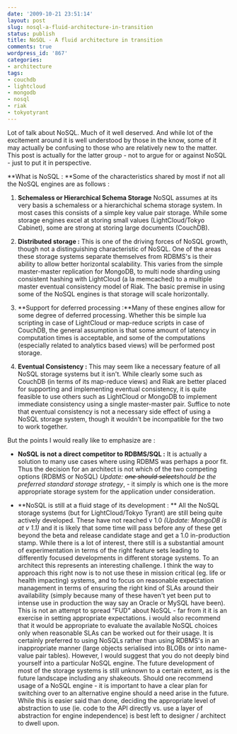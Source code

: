 ```yaml
---
date: '2009-10-21 23:51:14'
layout: post
slug: nosql-a-fluid-architecture-in-transition
status: publish
title: NoSQL - A fluid architecture in transition
comments: true
wordpress_id: '867'
categories:
- architecture
tags:
- couchdb
- lightcloud
- mongodb
- nosql
- riak
- tokyotyrant
---
```


Lot of talk about NoSQL. Much of it well deserved. And while lot of the excitement around it is well understood by those in the know, some of it may actually be confusing to those who are relatively new to the matter. This post is actually for the latter group - not to argue for or against NoSQL - just to put it in perspective.

**What is NoSQL : **Some of the characteristics shared by most if not all the NoSQL engines are as follows :




	
  1. **Schemaless or Hierarchical Schema Storage** NoSQL assumes at its very basis a schemaless or a hierarchichal schema storage system. In most cases this consists of a simple key value pair storage. While some storage engines excel at storing small values (LightCloud/Tokyo Cabinet), some are strong at storing large documents (CouchDB). 

	
  2. **Distributed storage :** This is one of the driving forces of NoSQL growth, though not a distinguishing characteristic of NoSQL. One of the areas these storage systems separate themselves from RDBMS's is their ability to allow better horizontal scalability. This varies from the simple master-master replication for MongoDB, to multi node sharding using consistent hashing with LightCloud (a la memcached) to a multiple master eventual consistency model of Riak. The basic premise in using some of the NoSQL engines is that storage will scale horizontally.

	
  3. **Support for deferred processing :**Many of these engines allow for some degree of deferred processing. Whether this be simple lua scripting in case of LightCloud or map-reduce scripts in case of CouchDB, the general assumption is that some amount of latency in computation times is acceptable, and some of the computations (especially related to analytics based views) will be performed post storage.

	
  4. **Eventual Consistency :** This may seem like a necessary feature of all NoSQL storage systems but it isn't. While clearly some such as CouchDB (in terms of its map-reduce views) and Riak are better placed for supporting and implementing eventual consistency, it is quite feasible to use others such as LightCloud or MongoDB to implement immediate consistency using a single master-master pair. Suffice to note that eventual consistency is not a necessary side effect of using a NoSQL storage system, though it wouldn't be incompatible for the two to work together. 



But the points I would really like to emphasize are :


	
  * **NoSQL is not a direct competitor to RDBMS/SQL :** It is actually a solution to many use cases where using RDBMS was perhaps a poor fit. Thus the decision for an architect is not which of the two competing options (RDBMS or NoSQL) _Update: <del>one should select</del>should be the preferred standard storage strategy_, - it simply is which one is the more appropriate storage system for the application under consideration.

	
  * **NoSQL is still at a fluid stage of its development : ** All the NoSQL storage systems (but for LightCloud/Tokyo Tyrant) are still being quite actively developed. These have not reached v 1.0 _(Update: MongoDB is at v 1.1)_ and it is likely that some time will pass before any of these get beyond the beta and release candidate stage and get a 1.0 in-production stamp. While there is a lot of interest, there still is a substantial amount of experimentation in terms of the right feature sets leading to differently focused developments in different storage systems. To an architect this represents an interesting challenge. I think the way to approach this right now is to not use these in mission critical (eg. life or health impacting) systems, and to focus on reasonable expectation management in terms of ensuring the right kind of SLAs around their availability (simply because many of these haven't yet been put to intense use in production the way say an Oracle or MySQL have been). This is not an attempt to spread "FUD" about NoSQL - far from it it is an exercise in setting appropriate expectations. i would also recommend that it would be appropriate to evaluate the available NoSQL choices only when reasonable SLAs can be worked out for their usage. It is certainly preferred to using NoSQLs rather than using RDBMS's in an inappropriate manner (large objects serialised into BLOBs or into name-value pair tables). However, I would suggest that you do not deeply bind yourself into a particular NoSQL engine. The future development of most of the storage systems is still unknown to a certain extent, as is the future landscape including any shakeouts. Should one recommend usage of a NoSQL engine - it is important to have a clear plan for switching over to an alternative engine should a need arise in the future. While this is easier said than done, deciding the appropriate level of abstraction to use (ie. code to the API directly vs. use a layer of abstraction for engine independence) is best left to designer / architect to dwell upon.





